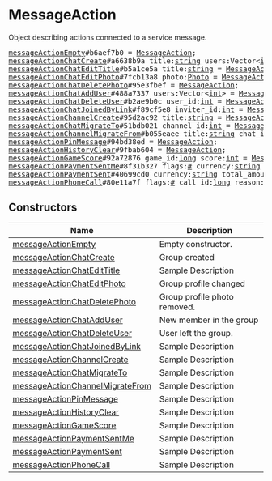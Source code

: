 # MessageAction

Object describing actions connected to a service message.

<pre>
<a href="../constructor/messageActionEmpty.md">messageActionEmpty</a>#b6aef7b0 = <a href="../type/MessageAction.md">MessageAction</a>;
<a href="../constructor/messageActionChatCreate.md">messageActionChatCreate</a>#a6638b9a title:<a href="../type/string.md">string</a> users:Vector&lt;<a href="../type/int.md">int</a>&gt; = <a href="../type/MessageAction.md">MessageAction</a>;
<a href="../constructor/messageActionChatEditTitle.md">messageActionChatEditTitle</a>#b5a1ce5a title:<a href="../type/string.md">string</a> = <a href="../type/MessageAction.md">MessageAction</a>;
<a href="../constructor/messageActionChatEditPhoto.md">messageActionChatEditPhoto</a>#7fcb13a8 photo:<a href="../type/Photo.md">Photo</a> = <a href="../type/MessageAction.md">MessageAction</a>;
<a href="../constructor/messageActionChatDeletePhoto.md">messageActionChatDeletePhoto</a>#95e3fbef = <a href="../type/MessageAction.md">MessageAction</a>;
<a href="../constructor/messageActionChatAddUser.md">messageActionChatAddUser</a>#488a7337 users:Vector&lt;<a href="../type/int.md">int</a>&gt; = <a href="../type/MessageAction.md">MessageAction</a>;
<a href="../constructor/messageActionChatDeleteUser.md">messageActionChatDeleteUser</a>#b2ae9b0c user_id:<a href="../type/int.md">int</a> = <a href="../type/MessageAction.md">MessageAction</a>;
<a href="../constructor/messageActionChatJoinedByLink.md">messageActionChatJoinedByLink</a>#f89cf5e8 inviter_id:<a href="../type/int.md">int</a> = <a href="../type/MessageAction.md">MessageAction</a>;
<a href="../constructor/messageActionChannelCreate.md">messageActionChannelCreate</a>#95d2ac92 title:<a href="../type/string.md">string</a> = <a href="../type/MessageAction.md">MessageAction</a>;
<a href="../constructor/messageActionChatMigrateTo.md">messageActionChatMigrateTo</a>#51bdb021 channel_id:<a href="../type/int.md">int</a> = <a href="../type/MessageAction.md">MessageAction</a>;
<a href="../constructor/messageActionChannelMigrateFrom.md">messageActionChannelMigrateFrom</a>#b055eaee title:<a href="../type/string.md">string</a> chat_id:<a href="../type/int.md">int</a> = <a href="../type/MessageAction.md">MessageAction</a>;
<a href="../constructor/messageActionPinMessage.md">messageActionPinMessage</a>#94bd38ed = <a href="../type/MessageAction.md">MessageAction</a>;
<a href="../constructor/messageActionHistoryClear.md">messageActionHistoryClear</a>#9fbab604 = <a href="../type/MessageAction.md">MessageAction</a>;
<a href="../constructor/messageActionGameScore.md">messageActionGameScore</a>#92a72876 game_id:<a href="../type/long.md">long</a> score:<a href="../type/int.md">int</a> = <a href="../type/MessageAction.md">MessageAction</a>;
<a href="../constructor/messageActionPaymentSentMe.md">messageActionPaymentSentMe</a>#8f31b327 flags:<a href="../type/#.md">#</a> currency:<a href="../type/string.md">string</a> total_amount:<a href="../type/long.md">long</a> payload:<a href="../type/bytes.md">bytes</a> info:flags.0?<a href="../type/PaymentRequestedInfo.md">PaymentRequestedInfo</a> shipping_option_id:flags.1?<a href="../type/string.md">string</a> charge:<a href="../type/PaymentCharge.md">PaymentCharge</a> = <a href="../type/MessageAction.md">MessageAction</a>;
<a href="../constructor/messageActionPaymentSent.md">messageActionPaymentSent</a>#40699cd0 currency:<a href="../type/string.md">string</a> total_amount:<a href="../type/long.md">long</a> = <a href="../type/MessageAction.md">MessageAction</a>;
<a href="../constructor/messageActionPhoneCall.md">messageActionPhoneCall</a>#80e11a7f flags:<a href="../type/#.md">#</a> call_id:<a href="../type/long.md">long</a> reason:flags.0?<a href="../type/PhoneCallDiscardReason.md">PhoneCallDiscardReason</a> duration:flags.1?<a href="../type/int.md">int</a> = <a href="../type/MessageAction.md">MessageAction</a>;
</pre>

## Constructors

| Name | Description |
|------|-------------|
| [messageActionEmpty](../constructor/messageActionEmpty.md) | Empty constructor. |
| [messageActionChatCreate](../constructor/messageActionChatCreate.md) | Group created |
| [messageActionChatEditTitle](../constructor/messageActionChatEditTitle.md) | Sample Description |
| [messageActionChatEditPhoto](../constructor/messageActionChatEditPhoto.md) | Group profile changed |
| [messageActionChatDeletePhoto](../constructor/messageActionChatDeletePhoto.md) | Group profile photo removed. |
| [messageActionChatAddUser](../constructor/messageActionChatAddUser.md) | New member in the group |
| [messageActionChatDeleteUser](../constructor/messageActionChatDeleteUser.md) | User left the group. |
| [messageActionChatJoinedByLink](../constructor/messageActionChatJoinedByLink.md) | Sample Description |
| [messageActionChannelCreate](../constructor/messageActionChannelCreate.md) | Sample Description |
| [messageActionChatMigrateTo](../constructor/messageActionChatMigrateTo.md) | Sample Description |
| [messageActionChannelMigrateFrom](../constructor/messageActionChannelMigrateFrom.md) | Sample Description |
| [messageActionPinMessage](../constructor/messageActionPinMessage.md) | Sample Description |
| [messageActionHistoryClear](../constructor/messageActionHistoryClear.md) | Sample Description |
| [messageActionGameScore](../constructor/messageActionGameScore.md) | Sample Description |
| [messageActionPaymentSentMe](../constructor/messageActionPaymentSentMe.md) | Sample Description |
| [messageActionPaymentSent](../constructor/messageActionPaymentSent.md) | Sample Description |
| [messageActionPhoneCall](../constructor/messageActionPhoneCall.md) | Sample Description |

